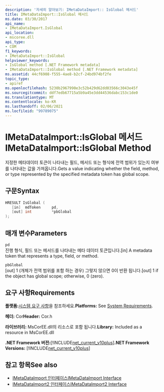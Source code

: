 ```yaml
---
description: '자세히 알아보기: IMetaDataImport:: IsGlobal 메서드'
title: IMetaDataImport::IsGlobal 메서드
ms.date: 03/30/2017
api_name:
- IMetaDataImport.IsGlobal
api_location:
- mscoree.dll
api_type:
- COM
f1_keywords:
- IMetaDataImport::IsGlobal
helpviewer_keywords:
- IsGlobal method [.NET Framework metadata]
- IMetaDataImport::IsGlobal method [.NET Framework metadata]
ms.assetid: 44cf6908-f555-4ae8-b2cf-24bd974bf2fe
topic_type:
- apiref
ms.openlocfilehash: 5230b2967990e3c52b429d62dd03566c3043e45f
ms.sourcegitcommit: ddf7edb67715a5b9a45e3dd44536dabc153c1de0
ms.translationtype: MT
ms.contentlocale: ko-KR
ms.lasthandoff: 02/06/2021
ms.locfileid: "99789075"
---
```

# <a name="imetadataimportisglobal-method"></a><span data-ttu-id="daf07-103">IMetaDataImport::IsGlobal 메서드</span><span class="sxs-lookup"><span data-stu-id="daf07-103">IMetaDataImport::IsGlobal Method</span></span>

<span data-ttu-id="daf07-104">지정한 메타데이터 토큰이 나타내는 필드, 메서드 또는 형식에 전역 범위가 있는지 여부를 나타내는 값을 가져옵니다.</span><span class="sxs-lookup"><span data-stu-id="daf07-104">Gets a value indicating whether the field, method, or type represented by the specified metadata token has global scope.</span></span>  
  
## <a name="syntax"></a><span data-ttu-id="daf07-105">구문</span><span class="sxs-lookup"><span data-stu-id="daf07-105">Syntax</span></span>  
  
```cpp  
HRESULT IsGlobal (  
   [in]  mdToken     pd,  
   [out] int         *pbGlobal  
);  
```  
  
## <a name="parameters"></a><span data-ttu-id="daf07-106">매개 변수</span><span class="sxs-lookup"><span data-stu-id="daf07-106">Parameters</span></span>  

 `pd`  
 <span data-ttu-id="daf07-107">진행 형식, 필드 또는 메서드를 나타내는 메타 데이터 토큰입니다.</span><span class="sxs-lookup"><span data-stu-id="daf07-107">[in] A metadata token that represents a type, field, or method.</span></span>  
  
 `pbGlobal`  
 <span data-ttu-id="daf07-108">[out] 1 (개체가 전역 범위를 포함 하는 경우) 그렇지 않으면 0이 반환 됩니다.</span><span class="sxs-lookup"><span data-stu-id="daf07-108">[out] 1 if the object has global scope; otherwise, 0 (zero).</span></span>  
  
## <a name="requirements"></a><span data-ttu-id="daf07-109">요구 사항</span><span class="sxs-lookup"><span data-stu-id="daf07-109">Requirements</span></span>  

 <span data-ttu-id="daf07-110">**플랫폼:**[시스템 요구 사항](../../get-started/system-requirements.md)을 참조하세요.</span><span class="sxs-lookup"><span data-stu-id="daf07-110">**Platforms:** See [System Requirements](../../get-started/system-requirements.md).</span></span>  
  
 <span data-ttu-id="daf07-111">**헤더:** Cor</span><span class="sxs-lookup"><span data-stu-id="daf07-111">**Header:** Cor.h</span></span>  
  
 <span data-ttu-id="daf07-112">**라이브러리:** MsCorEE.dll의 리소스로 포함 됩니다.</span><span class="sxs-lookup"><span data-stu-id="daf07-112">**Library:** Included as a resource in MsCorEE.dll</span></span>  
  
 <span data-ttu-id="daf07-113">**.NET Framework 버전:**[!INCLUDE[net_current_v10plus](../../../../includes/net-current-v10plus-md.md)]</span><span class="sxs-lookup"><span data-stu-id="daf07-113">**.NET Framework Versions:** [!INCLUDE[net_current_v10plus](../../../../includes/net-current-v10plus-md.md)]</span></span>  
  
## <a name="see-also"></a><span data-ttu-id="daf07-114">참고 항목</span><span class="sxs-lookup"><span data-stu-id="daf07-114">See also</span></span>

- [<span data-ttu-id="daf07-115">IMetaDataImport 인터페이스</span><span class="sxs-lookup"><span data-stu-id="daf07-115">IMetaDataImport Interface</span></span>](imetadataimport-interface.md)
- [<span data-ttu-id="daf07-116">IMetaDataImport2 인터페이스</span><span class="sxs-lookup"><span data-stu-id="daf07-116">IMetaDataImport2 Interface</span></span>](imetadataimport2-interface.md)
